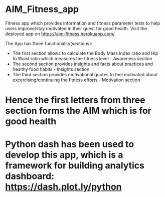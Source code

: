 # AIM_Fitness_app
Fitness app which provides information and fitness parameter tests to help users improve/stay motivated in their quest for good health. Visit the deployed app on https://aim-fitness.herokuapp.com/

The App has three functionality(sections): 
* The first section allows to calculate the Body Mass Index ratio and Hip to Waist ratio which measures the fitness level - Awareness section
* The second section provides insights and facts about practices and healthy food habits - Insights section
* The third section provides motivational quotes to feel motivated about excercising/continuing the fitness efforts - Motivation section
# Hence the first letters from three section forms the AIM which is for good health

# Python dash has been used to develop this app, which is a framework for building analytics dashboard: https://dash.plot.ly/python
